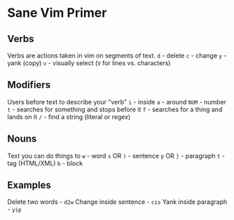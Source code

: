 # Sane Vim Primer

## Verbs
Verbs are actions taken in vim on segments of text.
`d` - delete
`c` - change
`y` - yank (copy)
`v` - visually select (`V` for lines vs. characters)

## Modifiers
Users before text to describe your "verb"
`i` - inside
`a` - around
`NUM` - number
`t` - searches for something and stops before it
`f` - searches for a thing and lands on it
`/` - find a string (literal or regex)

## Nouns
Text you can do things to
`w` - word
`s` OR `)` - sentence 
`p` OR `}` - paragraph
`t` - tag (HTML/XML)
`b` - block

## Examples
Delete two words - `d2w`
Change inside sentence - `cis`
Yank inside paragraph - `yip`
